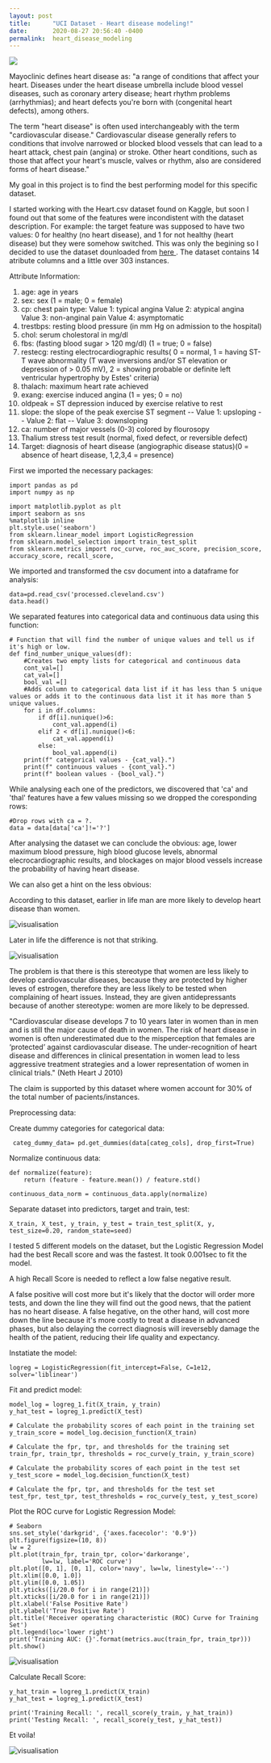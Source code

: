 ```yaml
---
layout: post
title:      "UCI Dataset - Heart disease modeling!"
date:       2020-08-27 20:56:40 -0400
permalink:  heart_disease_modeling
---
```


<img src="https://imgur.com/zdu8h3z.png" class="img-responsive">

Mayoclinic defines heart disease as:
"a range of conditions that affect your heart. Diseases under the heart disease umbrella include blood vessel diseases, such as coronary artery disease; heart rhythm problems (arrhythmias); and heart defects you're born with (congenital heart defects), among others.

The term "heart disease" is often used interchangeably with the term "cardiovascular disease." Cardiovascular disease generally refers to conditions that involve narrowed or blocked blood vessels that can lead to a heart attack, chest pain (angina) or stroke. Other heart conditions, such as those that affect your heart's muscle, valves or rhythm, also are considered forms of heart disease."

My goal in this project is to find the best performing model for this specific dataset.

I started working with the Heart.csv dataset found on Kaggle, but soon I found out that some of the features were incondistent with the dataset description. For example: the target feature was supposed to have two values: 0 for healthy (no heart disease), and 1 for not healthy (heart disease) but they were somehow switched. This was only the begining so I decided to use the dataset dounloaded from <a href="https://archive.ics.uci.edu/ml/datasets/Heart+Disease">here </a>. The dataset contains 14 atribute columns and a little over 303 instances. 

Attribute Information:
1. age: age in years
2. sex: sex (1 = male; 0 = female)
3. cp: chest pain type:
Value 1: typical angina 
Value 2: atypical angina 
Value 3: non-anginal pain
Value 4: asymptomatic
4. trestbps: resting blood pressure (in mm Hg on admission to the hospital)
5. chol: serum cholestoral in mg/dl
6. fbs: (fasting blood sugar > 120 mg/dl) (1 = true; 0 = false)
7. restecg: resting electrocardiographic results( 0 = normal, 1 = having ST-T wave abnormality (T wave inversions and/or ST elevation or depression of > 0.05 mV), 2 = showing probable or definite left ventricular hypertrophy by Estes' criteria)
8. thalach: maximum heart rate achieved
9. exang: exercise induced angina (1 = yes; 0 = no)
10. oldpeak = ST depression induced by exercise relative to rest
11. slope: the slope of the peak exercise ST segment
-- Value 1: upsloping
-- Value 2: flat
-- Value 3: downsloping
12. ca: number of major vessels (0-3) colored by flourosopy
13. Thalium stress test result (normal, fixed defect, or reversible defect)
14. Target: diagnosis of heart disease (angiographic disease status)(0 = absence of heart disease, 1,2,3,4 = presence)


First we imported the necessary packages:
```
import pandas as pd
import numpy as np

import matplotlib.pyplot as plt
import seaborn as sns
%matplotlib inline
plt.style.use('seaborn')
from sklearn.linear_model import LogisticRegression
from sklearn.model_selection import train_test_split
from sklearn.metrics import roc_curve, roc_auc_score, precision_score, accuracy_score, recall_score, 

```

We imported and transformed the csv document into a dataframe for analysis:
```
data=pd.read_csv('processed.cleveland.csv')
data.head()
```
We separated features into categorical data and continuous data using this function:

```
# Function that will find the number of unique values and tell us if it's high or low.
def find_number_unique_values(df):
    #Creates two empty lists for categorical and continuous data
    cont_val=[]
    cat_val=[]
    bool_val =[]
    #Adds column to categorical data list if it has less than 5 unique values or adds it to the continuous data list it it has more than 5 unique values.
    for i in df.columns:
        if df[i].nunique()>6:
            cont_val.append(i)
        elif 2 < df[i].nunique()<6:
            cat_val.append(i)
        else:
            bool_val.append(i)
    print(f" categorical values - {cat_val}.")
    print(f" continuous values - {cont_val}.")
    print(f" boolean values - {bool_val}.")  
```

While analysing each one of the predictors, we discovered that 'ca' and 'thal' features have a few values missing so we dropped the coresponding rows:
```
#Drop rows with ca = ?.
data = data[data['ca']!='?']
```
After analysing the dataset we can conclude the obvious: age, lower maximum blood pressure, high blood glucose levels, abnormal elecrocardiographic results, and blockages on major blood vessels increase the probability of having heart disease.
 
 We can also get a hint on the less obvious:

According to this dataset, earlier in life man are more likely to develop heart disease than women.

<img src="https://imgur.com/siWUz1V.png" alt="visualisation" class="img-responsive">


Later in life the difference is not that striking.

<img src="https://imgur.com/QsnCnej.png" alt="visualisation" class="img-responsive">


The problem is that there is this stereotype that women are less likely to develop cardiovascular diseases, because they are protected by higher leves of estrogen, therefore they are less likely to be tested when complaining of heart issues. Instead, they are given antidepressants because of another stereotype: women are more likely to be depressed.

"Cardiovascular disease develops 7 to 10 years later in women than in men and is still the major cause of death in women. The risk of heart disease in women is often underestimated due to the misperception that females are ‘protected’ against cardiovascular disease. The under-recognition of heart disease and differences in clinical presentation in women lead to less aggressive treatment strategies and a lower representation of women in clinical trials." (Neth Heart J 2010)

The claim is supported by this dataset where women account for 30% of the total number of pacients/instances.

Preprocessing data:  

Create dummy categories for categorical data: 
```
 categ_dummy_data= pd.get_dummies(data[categ_cols], drop_first=True)
```
 
Normalize continuous data:
```
def normalize(feature):
    return (feature - feature.mean()) / feature.std()

continuous_data_norm = continuous_data.apply(normalize)

```

Separate dataset into predictors, target and train, test:
```
X_train, X_test, y_train, y_test = train_test_split(X, y, test_size=0.20, random_state=seed)
```
 
I tested 5 different models on the dataset, but the Logistic Regression Model had the best Recall score and was the fastest. It took 0.001sec to fit the model.

A high Recall Score is needed to reflect a low false negative result.

A false positive will cost more but it's likely that the doctor will order more tests, and down the line they will find out the good news, that the patient has no heart disease. 
A false hegative, on the other hand, will cost more down the line because it's more costly to treat a disease in advanced phases, but also delaying the correct diagnosis will ireversebly damage the health of the patient, reducing their life quality and expectancy.

Instatiate the model:
```
logreg = LogisticRegression(fit_intercept=False, C=1e12, solver='liblinear')
```

Fit and predict model:

```
model_log = logreg_1.fit(X_train, y_train)
y_hat_test = logreg_1.predict(X_test)
```

```
# Calculate the probability scores of each point in the training set
y_train_score = model_log.decision_function(X_train)

# Calculate the fpr, tpr, and thresholds for the training set
train_fpr, train_tpr, thresholds = roc_curve(y_train, y_train_score)

# Calculate the probability scores of each point in the test set
y_test_score = model_log.decision_function(X_test)

# Calculate the fpr, tpr, and thresholds for the test set
test_fpr, test_tpr, test_thresholds = roc_curve(y_test, y_test_score)
```

Plot the ROC curve for Logistic Regression Model:
```
# Seaborn
sns.set_style('darkgrid', {'axes.facecolor': '0.9'})
plt.figure(figsize=(10, 8))
lw = 2
plt.plot(train_fpr, train_tpr, color='darkorange',
         lw=lw, label='ROC curve')
plt.plot([0, 1], [0, 1], color='navy', lw=lw, linestyle='--')
plt.xlim([0.0, 1.0])
plt.ylim([0.0, 1.05])
plt.yticks([i/20.0 for i in range(21)])
plt.xticks([i/20.0 for i in range(21)])
plt.xlabel('False Positive Rate')
plt.ylabel('True Positive Rate')
plt.title('Receiver operating characteristic (ROC) Curve for Training Set')
plt.legend(loc='lower right')
print('Training AUC: {}'.format(metrics.auc(train_fpr, train_tpr)))
plt.show()
```

<img src="https://imgur.com/90H9Oq0.png" alt="visualisation" class="img-responsive">

Calculate Recall Score:
```
y_hat_train = logreg_1.predict(X_train)
y_hat_test = logreg_1.predict(X_test)
```

```
print('Training Recall: ', recall_score(y_train, y_hat_train))
print('Testing Recall: ', recall_score(y_test, y_hat_test))
```

Et voila!

<img src="https://imgur.com/BRgT6ZZ.png" alt="visualisation" class="img-responsive">


